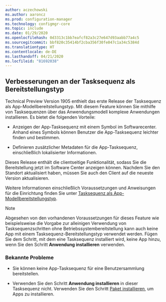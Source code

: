 ```yaml
---
author: aczechowski
ms.author: aaroncz
ms.prod: configuration-manager
ms.technology: configmgr-core
ms.topic: include
ms.date: 01/29/2020
ms.openlocfilehash: 0d3313c1bb7eafcf82a3c27e647d93aabb77a4c5
ms.sourcegitcommit: bbf820c35414bf2cba356f30fe047c1a34c5384d
ms.translationtype: HT
ms.contentlocale: de-DE
ms.lasthandoff: 04/21/2020
ms.locfileid: "81692038"
---
```

## <a name="improvements-to-task-sequence-as-a-deployment-type"></a><a name="bkmk_tsdt"></a> Verbesserungen an der Tasksequenz als Bereitstellungstyp

<!--3555953-->

Technical Preview Version 1905 enthielt das erste Release der Tasksequenz als App-Modellbereitstellungstyp. Mit diesem Feature können Sie mithilfe von Tasksequenzen über das Anwendungsmodell komplexe Anwendungen installieren. Es bietet die folgenden Vorteile:

- Anzeigen der App-Tasksequenz mit einem Symbol im Softwarecenter. Anhand eines Symbols können Benutzer die App-Tasksequenz leichter finden und bestimmen.

- Definieren zusätzlicher Metadaten für die App-Tasksequenz, einschließlich lokalisierter Informationen.

Dieses Release enthält die clientseitige Funktionalität, sodass Sie die Bereitstellung jetzt im Software Center anzeigen können. Nachdem Sie den Standort aktualisiert haben, müssen Sie auch den Client auf die neueste Version aktualisieren.

Weitere Informationen einschließlich Voraussetzungen und Anweisungen für die Einrichtung finden Sie unter [Tasksequenz als App-Modellbereitstellungstyp](../../../2019/technical-preview-1905.md#bkmk_tsdt).

> [!NOTE]
> Abgesehen von den vorhandenen Voraussetzungen für dieses Feature wie beispielsweise die Vorgabe zur alleinigen Verwendung von Tasksequenzschritten ohne Betriebssystembereitstellung kann auch keine App mit einem Tasksequenz-Bereitstellungstyp verwendet werden. Fügen Sie dem Schritt, mit dem eine Tasksequenz installiert wird, keine App hinzu, wenn Sie den Schritt **Anwendung installieren** verwenden.

### <a name="known-issues"></a><a name="bkmk_tsdt-ki"></a> Bekannte Probleme

- Sie können keine App-Tasksequenz für eine Benutzersammlung bereitstellen.

- Verwenden Sie den Schritt **Anwendung installieren** in dieser Tasksequenz nicht. Verwenden Sie den Schritt [Paket installieren](../../../../../osd/understand/task-sequence-steps.md#BKMK_InstallPackage), um Apps zu installieren.
